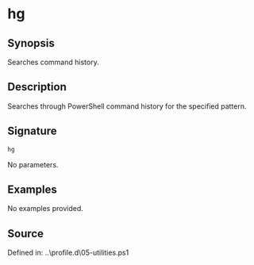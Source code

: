 # hg

## Synopsis

Searches command history.

## Description

Searches through PowerShell command history for the specified pattern.

## Signature

```powershell
hg
```

No parameters.

## Examples

No examples provided.

## Source

Defined in: ..\profile.d\05-utilities.ps1
